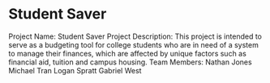 # Student Saver
Project Name: Student Saver
Project Description: This project is intended to serve as a budgeting tool for college students who are in need of a system to manage their finances, which are affected by unique factors such as financial aid, tuition and campus housing.
Team Members:
Nathan Jones
Michael Tran
Logan Spratt
Gabriel West

